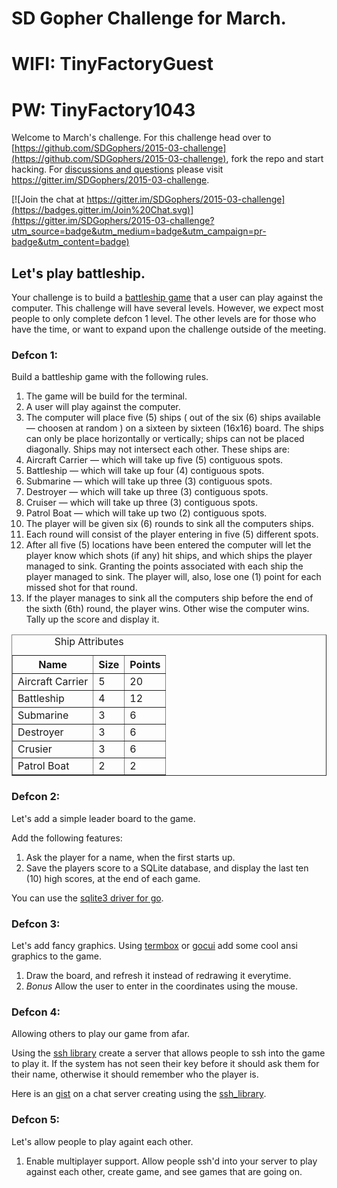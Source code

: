 
# SD Gopher Challenge for March.

# WIFI: TinyFactoryGuest
# PW: TinyFactory1043

Welcome to March's challenge. For this challenge head over to [https://github.com/SDGophers/2015-03-challenge](https://github.com/SDGophers/2015-03-challenge), fork the repo and start hacking. For [discussions and questions](https://gitter.im/SDGophers/2015-03-challenge) please visit https://gitter.im/SDGophers/2015-03-challenge. 



[![Join the chat at https://gitter.im/SDGophers/2015-03-challenge](https://badges.gitter.im/Join%20Chat.svg)](https://gitter.im/SDGophers/2015-03-challenge?utm_source=badge&utm_medium=badge&utm_campaign=pr-badge&utm_content=badge)

## Let's play battleship.

Your challenge is to build a [battleship game][wiki_page] that a user can play against the computer. This challenge will have several levels. However, we expect most people to only complete defcon 1 level. The other levels are for those who have the time, or want to expand upon the challenge outside of the meeting.

### Defcon 1:

Build a battleship game with the following rules.

1. The game will be build for the terminal.
2. A user will play against the computer. 
3. The computer will place five (5) ships ( out of the six (6) ships available — choosen at random ) on a sixteen by sixteen (16x16) board. The ships can only be place horizontally or vertically; ships can not be placed diagonally. Ships may not intersect each other. These ships are:
  1. Aircraft Carrier — which will take up five  (5) contiguous spots.
  2. Battleship       — which will take up four  (4) contiguous spots.
  3. Submarine        — which will take up three (3) contiguous spots.
  4. Destroyer        — which will take up three (3) contiguous spots.
  5. Cruiser          — which will take up three (3) contiguous spots.
  6. Patrol Boat      — which will take up two   (2) contiguous spots.
4. The player will be given six (6) rounds to sink all the computers ships.
  1. Each round will consist of the player entering in five (5) different spots.
  2. After all five (5) locations have been entered the computer will let the player know which shots (if any) hit ships, and which ships the player managed to sink. Granting the points associated with each ship the player managed to sink. The player will, also, lose one (1) point for each missed shot for that round.
5. If the player manages to sink all the computers ship before the end of the sixth (6th) round, the player wins. Other wise the computer wins. Tally up the score and display it.

<table border=1 cellpadding=2>
<caption>Ship Attributes</caption>
<tr><th>Name</th><th>Size</th><th>Points</th></tr>
<tr><td>Aircraft Carrier</td><td>5</td><td>20</td></tr>
<tr><td>Battleship</td><td>4</td><td>12</td></tr>
<tr><td>Submarine</td><td>3</td><td>6</td></tr>
<tr><td>Destroyer</td><td>3</td><td>6</td></tr>
<tr><td>Crusier</td><td>3</td><td>6</td></tr>
<tr><td>Patrol Boat</td><td>2</td><td>2</td></tr>
</table>

### Defcon 2: 

Let's add a simple leader board to the game.

Add the following features:

1. Ask the player for a name, when the first starts up.
2. Save the players score to a SQLite database, and display the last ten (10) high scores, at the end of each game.

You can use the [sqlite3 driver for go][gosqlite].

### Defcon 3:

Let's add fancy graphics. 
Using [termbox][termboxgo] or [gocui][gocui] add some cool ansi graphics to the game.


1. Draw the board, and refresh it instead of redrawing it everytime.
2. *Bonus* Allow the user to enter in the coordinates using the mouse.

### Defcon 4:

Allowing others to play our game from afar.

Using the [ssh library][crypto_ssh] create a server that allows people to ssh into the game to play it. If the system has not seen their key before it should ask them for their name, otherwise it should remember who the player is.

Here is an [gist][ssh_chat] on a chat server creating using the [ssh_library][crypto_ssh].

### Defcon 5:

Let's allow people to play againt each other.

1. Enable multiplayer support. Allow people ssh'd into your server to play against each other, create game, and see games that are going on. 

[wiki_page]: https://en.wikipedia.org/wiki/Battleship_(game) "Battleship the board game"
[gosqlite]: https://github.com/mattn/go-sqlite3 "SQLite3 driver that supports the go/dbs interface."
[termboxgo]: https://github.com/nsf/termbox-go "Pure Go Termbox Implementation"
[crypto_ssh]: http://godoc.org/golang.org/x/crypto/ssh
[ssh_chat]: https://gist.github.com/drewolson/3950226
[gocui]: https://github.com/jroimartin/gocui

